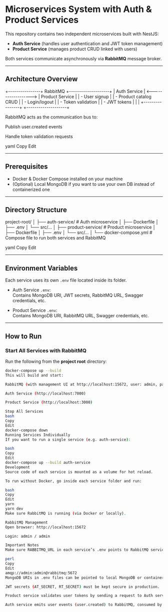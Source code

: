 # Microservices System with Auth & Product Services

This repository contains two independent microservices built with NestJS:

- **Auth Service** (handles user authentication and JWT token management)
- **Product Service** (manages product CRUD linked with users)

Both services communicate asynchronously via **RabbitMQ** message broker.

---

## Architecture Overview

+----------------+ RabbitMQ +--------------------+
| Auth Service | <------------------> | Product Service |
| - User signup | | - Product catalog CRUD |
| - Login/logout | | - Token validation |
| - JWT tokens | | |
+----------------+ +--------------------+

RabbitMQ acts as the communication bus to:

Publish user.created events

Handle token validation requests

yaml
Copy
Edit

---

## Prerequisites

- Docker & Docker Compose installed on your machine
- (Optional) Local MongoDB if you want to use your own DB instead of containerized one

---

## Directory Structure

project-root/
│
├── auth-service/ # Auth microservice
│ ├── Dockerfile
│ ├── .env
│ └── src/...
│
├── product-service/ # Product microservice
│ ├── Dockerfile
│ ├── .env
│ └── src/...
│
└── docker-compose.yml # Compose file to run both services and RabbitMQ

yaml
Copy
Edit

---

## Environment Variables

Each service uses its own `.env` file located inside its folder.

- Auth Service `.env`:  
  Contains MongoDB URI, JWT secrets, RabbitMQ URL, Swagger credentials, etc.

- Product Service `.env`:  
  Contains MongoDB URI, RabbitMQ URL, Swagger credentials, etc.

---

## How to Run

### Start All Services with RabbitMQ

Run the following from the **project root** directory:

```bash
docker-compose up --build
This will build and start:

RabbitMQ (with management UI at http://localhost:15672, user: admin, pass: admin)

Auth Service (http://localhost:7000)

Product Service (http://localhost:3000)

Stop All Services
bash
Copy
Edit
docker-compose down
Running Services Individually
If you want to run a single service (e.g. auth-service):

bash
Copy
Edit
docker-compose up --build auth-service
Development
Source code of each service is mounted as a volume for hot reload.

To run without Docker, go inside each service folder and run:

bash
Copy
Edit
yarn
yarn dev
Make sure RabbitMQ is running (via Docker or locally).

RabbitMQ Management
Open browser: http://localhost:15672

Login: admin / admin

Important Notes
Make sure RABBITMQ_URL in each service’s .env points to RabbitMQ service:

perl
Copy
Edit
amqp://admin:admin@rabbitmq:5672
MongoDB URIs in .env files can be pointed to local MongoDB or containerized MongoDB if added.

JWT secrets (AT_SECRET, RT_SECRET) must be kept secure in production.

Product service validates user tokens by sending a request to Auth service via RabbitMQ.

Auth service emits user events (user.created) to RabbitMQ, consumed by Product Service.
